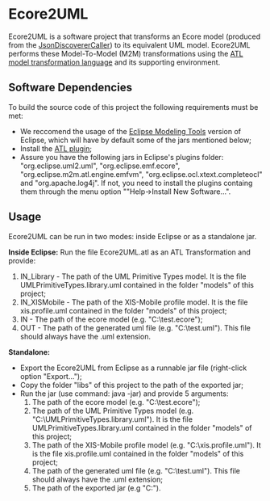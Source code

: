 # Ecore2UML
Ecore2UML is a software project that transforms an Ecore model (produced from the [JsonDiscovererCaller](https://github.com/MDDLingo/xis-bigdata/tree/master/JsonDiscovererCaller)) to its equivalent UML model.
Ecore2UML performs these Model-To-Model (M2M) transformations using the [ATL model transformation language](https://eclipse.org/atl/) and its supporting environment.

## Software Dependencies
To build the source code of this project the following requirements must be met:

  - We reccomend the usage of the [Eclipse Modeling Tools](http://www.eclipse.org/downloads/packages/eclipse-modeling-tools/mars1]) version of Eclipse, which will have by default some of the jars mentioned below;
  - Install the [ATL plugin](https://eclipse.org/atl/);
  - Assure you have the following jars in Eclipse's plugins folder: "org.eclipse.uml2.uml", "org.eclipse.emf.ecore", "org.eclipse.m2m.atl.engine.emfvm", "org.eclipse.ocl.xtext.completeocl" and "org.apache.log4j". If not, you need to install the plugins containg them through the menu option ""Help->Install New Software...".
  
## Usage
Ecore2UML can be run in two modes: inside Eclipse or as a standalone jar.

**Inside Eclipse:**
Run the file Ecore2UML.atl as an ATL Transformation and provide:
  1. IN_Library - The path of the UML Primitive Types model. It is the file UMLPrimitiveTypes.library.uml contained in the folder "models" of this project;
  2. IN_XISMobile - The path of the XIS-Mobile profile model. It is the file xis.profile.uml contained in the folder "models" of this project;
  3. IN - The path of the ecore model (e.g. "C:\test.ecore");
  4. OUT - The path of the generated uml file (e.g. "C:\test.uml"). This file should always have the .uml extension.

**Standalone:**
- Export the Ecore2UML from Eclipse as a runnable jar file (right-click option "Export...");
- Copy the folder "libs" of this project to the path of the exported jar;
- Run the jar (use command: java -jar) and provide 5 arguments:
    1. The path of the ecore model (e.g. "C:\test.ecore");
    2. The path of the UML Primitive Types model (e.g. "C:\UMLPrimitiveTypes.library.uml"). It is the file UMLPrimitiveTypes.library.uml contained in the folder "models" of this project;
    3. The path of the XIS-Mobile profile model (e.g. "C:\xis.profile.uml"). It is the file xis.profile.uml contained in the folder "models" of this project;
    4. The path of the generated uml file (e.g. "C:\test.uml"). This file should always have the .uml extension;
    5. The path of the exported jar (e.g "C:\").